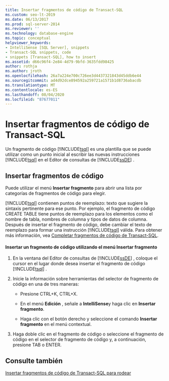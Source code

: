```yaml
---
title: Insertar fragmentos de código de Transact-SQL
ms.custom: seo-lt-2019
ms.date: 06/13/2017
ms.prod: sql-server-2014
ms.reviewer: ''
ms.technology: database-engine
ms.topic: conceptual
helpviewer_keywords:
- IntelliSense [SQL Server], snippets
- Transact-SQL snippets, code
- snippets [Transact-SQL], how to insert
ms.assetid: d66c96f4-2e84-4d79-9bfd-3635fdd98425
author: rothja
ms.author: jroth
ms.openlocfilehash: 26a7a224e700c726ee3d4437321843d45ddb6e44
ms.sourcegitcommit: ad4d92dce894592a259721a1571b1d8736abacdb
ms.translationtype: MT
ms.contentlocale: es-ES
ms.lasthandoff: 08/04/2020
ms.locfileid: "87677011"
---
```

# <a name="insert-transact-sql-snippets"></a>Insertar fragmentos de código de Transact-SQL
  Un fragmento de código [!INCLUDE[tsql](../../includes/tsql-md.md)] es una plantilla que se puede utilizar como un punto inicial al escribir las nuevas instrucciones [!INCLUDE[tsql](../../includes/tsql-md.md)] en el Editor de consultas de [!INCLUDE[ssDE](../../includes/ssde-md.md)] .  
  
## <a name="inserting-snippets"></a>Insertar fragmentos de código  
 Puede utilizar el menú **Insertar fragmento** para abrir una lista por categorías de fragmentos de código para elegir.  
  
 [!INCLUDE[tsql](../../includes/tsql-md.md)] contienen puntos de reemplazo: texto que sugiere la sintaxis pertinente para ese punto. Por ejemplo, el fragmento de código CREATE TABLE tiene puntos de reemplazo para los elementos como el nombre de tabla, nombres de columna y tipos de datos de columna. Después de insertar el fragmento de código, debe cambiar el texto de reemplazo para formar una instrucción [!INCLUDE[tsql](../../includes/tsql-md.md)] válida. Para obtener más información, vea [Completar fragmentos de código de Transact-SQL](complete-transact-sql-snippets.md).  
  
#### <a name="inserting-a-snippet-by-using-the-insert-snippet-menu"></a>Insertar un fragmento de código utilizando el menú Insertar fragmento  
  
1.  En la ventana del Editor de consultas de [!INCLUDE[ssDE](../../includes/ssde-md.md)] , coloque el cursor en el lugar donde desea insertar el fragmento de código [!INCLUDE[tsql](../../includes/tsql-md.md)] .  
  
2.  Inicie la información sobre herramientas del selector de fragmento de código en una de tres maneras:  
  
    -   Presione CTRL+K, CTRL+X.  
  
    -   En el menú **Edición** , señale a **IntelliSense**y haga clic en **Insertar fragmento**.  
  
    -   Haga clic con el botón derecho y seleccione el comando **Insertar fragmento** en el menú contextual.  
  
3.  Haga doble clic en el fragmento de código o seleccione el fragmento de código en el selector de fragmento de código y, a continuación, presione TAB o ENTER.  
  
## <a name="see-also"></a>Consulte también  
 [Insertar fragmentos de código de Transact-SQL para rodear](insert-surround-with-transact-sql-snippets.md)  
  
  
